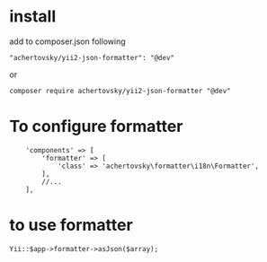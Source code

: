# install 

add to composer.json following

`"achertovsky/yii2-json-formatter": "@dev"`

or

`composer require achertovsky/yii2-json-formatter "@dev"`


# To configure formatter
```
    'components' => [
        'formatter' => [
            'class' => 'achertovsky\formatter\i18n\Formatter',
        ],
        //...
    ],
```

# to use formatter
```
Yii::$app->formatter->asJson($array);
```
